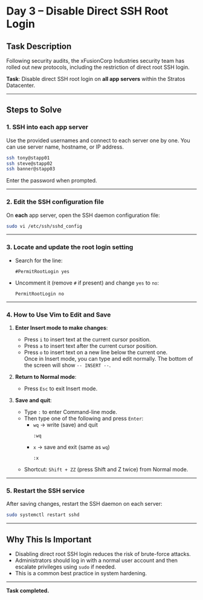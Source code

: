 # Day 3 – Disable Direct SSH Root Login

## Task Description

Following security audits, the xFusionCorp Industries security team has rolled out new protocols, including the restriction of direct root SSH login.  

**Task**: Disable direct SSH root login on **all app servers** within the Stratos Datacenter.

---

## Steps to Solve

### 1. SSH into each app server

Use the provided usernames and connect to each server one by one. You can use server name, hostname, or IP address.

```bash
ssh tony@stapp01
ssh steve@stapp02
ssh banner@stapp03
```

Enter the password when prompted.

---

### 2. Edit the SSH configuration file

On **each** app server, open the SSH daemon configuration file:

```bash
sudo vi /etc/ssh/sshd_config
```

---

### 3. Locate and update the root login setting

- Search for the line:
  ```
  #PermitRootLogin yes
  ```
- Uncomment it (remove `#` if present) and change `yes` to `no`:
  ```
  PermitRootLogin no
  ```

---

### 4. How to Use Vim to Edit and Save

1. **Enter Insert mode to make changes**:  
   - Press `i` to insert text at the current cursor position.  
   - Press `a` to insert text after the current cursor position.  
   - Press `o` to insert text on a new line below the current one.  
   Once in Insert mode, you can type and edit normally. The bottom of the screen will show `-- INSERT --`.

2. **Return to Normal mode**:  
   - Press `Esc` to exit Insert mode.

3. **Save and quit**:  
   - Type `:` to enter Command-line mode.  
   - Then type one of the following and press `Enter`:
     - `wq` → write (save) and quit  
       ```
       :wq
       ```
     - `x` → save and exit (same as `wq`)  
       ```
       :x
       ```
   - Shortcut: `Shift + ZZ` (press Shift and Z twice) from Normal mode.

---

### 5. Restart the SSH service

After saving changes, restart the SSH daemon on each server:

```bash
sudo systemctl restart sshd
```

---

## Why This Is Important

- Disabling direct root SSH login reduces the risk of brute-force attacks.
- Administrators should log in with a normal user account and then escalate privileges using `sudo` if needed.
- This is a common best practice in system hardening.

---

**Task completed.**
